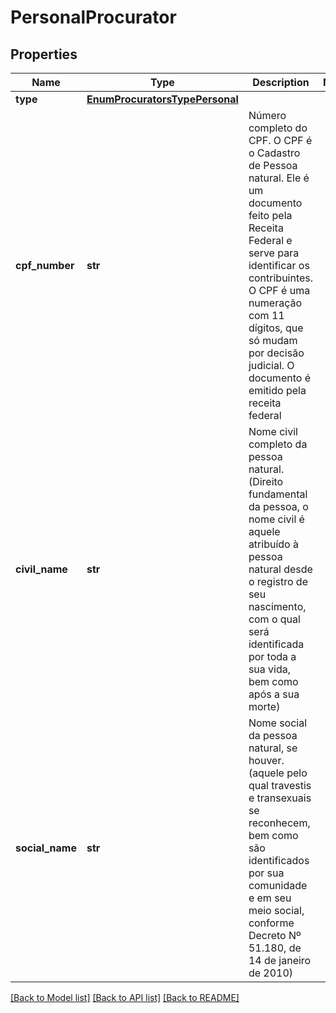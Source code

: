 # PersonalProcurator

## Properties
Name | Type | Description | Notes
------------ | ------------- | ------------- | -------------
**type** | [**EnumProcuratorsTypePersonal**](EnumProcuratorsTypePersonal.md) |  | 
**cpf_number** | **str** | Número completo do CPF. O CPF é o Cadastro de Pessoa natural. Ele é um documento feito pela Receita Federal e serve para identificar os contribuintes. O CPF é uma numeração com 11 dígitos, que só mudam por decisão judicial. O documento é emitido pela receita federal | 
**civil_name** | **str** | Nome civil completo da pessoa natural. (Direito fundamental da pessoa, o nome civil é aquele atribuído à pessoa natural desde o registro de seu nascimento, com o qual será identificada por toda a sua vida, bem como após a sua morte) | 
**social_name** | **str** | Nome social da pessoa natural, se houver. (aquele pelo qual travestis e transexuais se reconhecem, bem como são identificados por sua comunidade e em seu meio social, conforme Decreto Nº 51.180, de 14 de janeiro de 2010) | 

[[Back to Model list]](../README.md#documentation-for-models) [[Back to API list]](../README.md#documentation-for-api-endpoints) [[Back to README]](../README.md)

